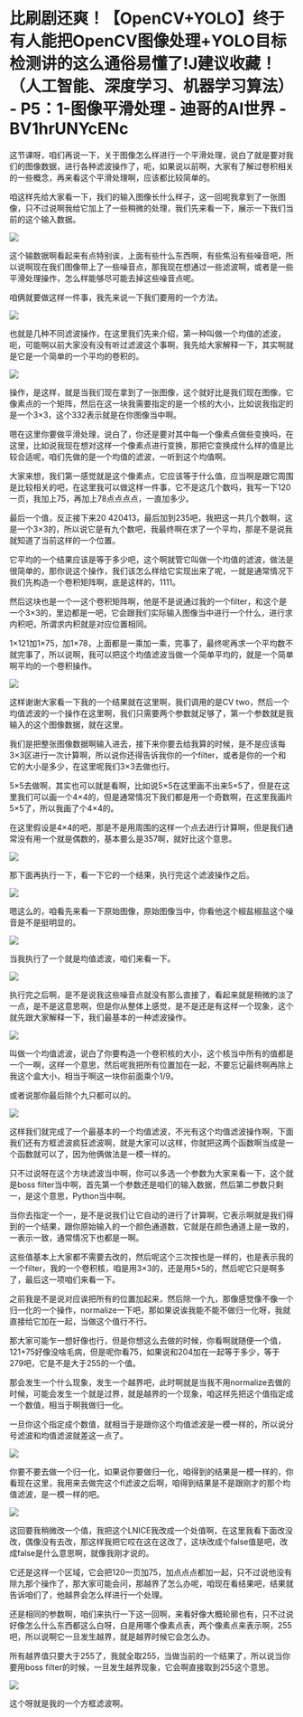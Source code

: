 # 比刷剧还爽！【OpenCV+YOLO】终于有人能把OpenCV图像处理+YOLO目标检测讲的这么通俗易懂了!J建议收藏！（人工智能、深度学习、机器学习算法） - P5：1-图像平滑处理 - 迪哥的AI世界 - BV1hrUNYcENc

这节课呀，咱们再说一下，关于图像怎么样进行一个平滑处理，说白了就是要对我们的图像数据，进行各种滤波操作了，呃，如果说以前啊，大家有了解过卷积相关的一些概念，再来看这个平滑处理啊，应该都比较简单的。

咱这样先给大家看一下，我们的输入图像长什么样子，这一回呢我拿到了一张图像，只不过说啊我给它加上了一些稍微的处理，我们先来看一下，展示一下我们当前的这个输入数据。



![](img/10362adcaa100a5c3d6fcd2eedd9ff89_1.png)

这个输数据啊看起来有点特别诶，上面有些什么东西啊，有些焦沿有些噪音吧，所以说啊现在我们图像带上了一些噪音点，那我现在想通过一些滤波啊，或者是一些平滑处理操作，怎么样能够尽可能去掉这些噪音点呢。

咱俩就要做这样一件事，我先来说一下我们要用的一个方法。

![](img/10362adcaa100a5c3d6fcd2eedd9ff89_3.png)

也就是几种不同滤波操作，在这里我们先来介绍，第一种叫做一个均值的滤波，呃，可能啊以前大家没有没有听过滤波这个事啊，我先给大家解释一下，其实啊就是它是一个简单的一个平均的卷积的。



![](img/10362adcaa100a5c3d6fcd2eedd9ff89_5.png)

操作，是这样，就是当我们现在拿到了一张图像，这个就好比是我们现在图像，它像素点的一个矩阵，然后在这一块我需要指定的是一个核的大小，比如说我指定的是一个3×3，这个332表示就是在你图像当中啊。

嗯在这里你要做平滑处理，说白了，你还是要对其中每一个像素点做些变换吗，在这里，比如说我现在想对这样一个像素点进行变换，那把它变换成什么样的值是比较合适呢，咱们先做的是一个均值的滤波，一听到这个均值啊。

大家来想，我们第一感觉就是这个像素点，它应该等于什么值，应当啊是跟它周围是比较相关的吧，在这里我可以做这样一件事，它不是这几个数吗，我写一下120一页，我加上75，再加上78点点点点，一直加多少。

最后一个值，反正接下来20 420413，最后加到235吧，我把这一共几个数啊，这是一个3×3的，所以说它是有九个数吧，我最终啊在求了一个平均，那是不是说我就知道了当前这样的一个位置。

它平均的一个结果应该是等于多少吧，这个啊就管它叫做一个均值的滤波，做法是很简单的，那你说这个操作，我们该怎么样给它实现出来了呢，一就是通常情况下我们先构造一个卷积矩阵啊，底是这样的，1111。

然后这块也是一个一这个卷积矩阵啊，他是不是说通过我的一个filter，和这个是一个3×3的，里边都是一吧，它会跟我们实际输入图像当中进行一个什么，进行求内积吧，所谓求内积就是对应位置相同。

1×121加1×75，加1×78，上面都是一乘加一乘，完事了，最终呢再求一个平均数不就完事了，所以说啊，我可以把这个均值滤波当做一个简单平均的，就是一个简单啊平均的一个卷积操作。



![](img/10362adcaa100a5c3d6fcd2eedd9ff89_7.png)

这样谢谢大家看一下我的一个结果就在这里啊，我们调用的是CV two，然后一个均值滤波的一个操作在这里啊，我们只需要两个参数就足够了，第一个参数就是我输入的这个图像数据，就在这里。

我们是把整张图像数据啊输入进去，接下来你要去给我算的时候，是不是应该每3×3区进行一次计算啊，所以说你还得告诉我你的一个filter，或者是你的一个和它的大小是多少，在这里呢我们3×3去做也行。

5×5去做啊，其实也可以就是看啊，比如说5×5在这里画不出来5×5了，但是在这里我们可以画一个4×4的，但是通常情况下我们都是用一个奇数啊，在这里我画片5×5了，所以我画了个4×4的。

在这里假设是4×4的吧，那是不是用周围的这样一个点去进行计算啊，但是我们通常没有用一个就是偶数的，基本要么是357啊，就好比这个意思。



![](img/10362adcaa100a5c3d6fcd2eedd9ff89_9.png)

那下面再执行一下，看一下它的一个结果，执行完这个滤波操作之后。

![](img/10362adcaa100a5c3d6fcd2eedd9ff89_11.png)

嗯这么的，咱看先来看一下原始图像，原始图像当中，你看他这个椒盐椒盐这个噪音是不是挺明显的。

![](img/10362adcaa100a5c3d6fcd2eedd9ff89_13.png)

当我执行了一个就是均值滤波，咱们来看一下。

![](img/10362adcaa100a5c3d6fcd2eedd9ff89_15.png)

执行完之后啊，是不是说我这些噪音点就没有那么直接了，看起来就是稍微的淡了一点，是不是这意思啊，但是你从整体上感觉，是不是还是有这样一个现象，这个就先跟大家解释一下，我们最基本的一种滤波操作。



![](img/10362adcaa100a5c3d6fcd2eedd9ff89_17.png)

叫做一个均值滤波，说白了你要构造一个卷积核的大小，这个核当中所有的值都是一个一啊，这样一个意思，然后呢我把所有位置加在一起，不要忘记最终啊再除上我这个盒大小，相当于啊这一块你前面乘个1/9。

或者说那你最后除个九只都可以的。

![](img/10362adcaa100a5c3d6fcd2eedd9ff89_19.png)

这样我们就完成了一个最基本的一个均值滤波，不光有这个均值滤波操作啊，下面我们还有方框滤波疯狂滤波啊，就是大家可以这样，你就把这两个函数啊当成是一个函数就可以了，因为他俩做法是一模一样的。

只不过说呀在这个方块滤波当中啊，你可以多选一个参数为大家来看一下，这个就是boss filter当中啊，首先第一个参数还是咱们的输入数据，然后第二参数只剩一，是这个意思，Python当中啊。

当你去指定一个一，是不是说我们让它自动的进行了计算啊，它表示啊就是我们得到的一个结果，跟你原始输入的一个颜色通道数，它就是在颜色通道上是一致的，一表示一致，通常情况下也都是一啊。

这些值基本上大家都不需要去改的，然后呢这个三次按也是一样的，也是表示我的一个filter，我的一个卷积核，咱是用3×3的，还是用5×5的，然后呢它只是啊多了，最后这一项咱们来看一下。

之前我是不是说对应诶把所有的位置加起来，然后除一个九，那像感觉像不像一个归一化的一个操作，normalize一下吧，那如果说诶我能不能不做归一化呀，我就直接给它加在一起，当做这个值行不行。

那大家可能乍一想好像也行，但是你想这么去做的时候，你看啊就随便一个值，121+75好像没啥毛病，但是呢你看75，如果说和204加在一起等于多少，等于279吧，它是不是大于255的一个值。

那会发生一个什么现象，发生一个越界吧，此时啊就是当我不用normalize去做的时候，可能会发生一个就是过界，就是越界的一个现象，咱这样先把这个值指定成一个数值，相当于啊我做归一化。

一旦你这个指定成个数值，就相当于是跟你这个均值滤波是一模一样的，所以说分号滤波和均值滤波就差这一点了。



![](img/10362adcaa100a5c3d6fcd2eedd9ff89_21.png)

你要不要去做一个归一化，如果说你要做归一化，咱得到的结果是一模一样的，你看现在这里，我用来去做完这个fl滤波之后啊，咱得到结果是不是跟刚才的那个均值滤波，是一模一样的吧。



![](img/10362adcaa100a5c3d6fcd2eedd9ff89_23.png)

这回要我稍微改一个值，我把这个LNICE我改成一个处值啊，在这里我看下面改没改，偶像没有去改，那这样我把它哎在这在这改了，这块改成个false值是吧，改成false是什么意思啊，就像我刚才说的。

它还是这样一个区域，它会把120一页加75，加点点点都加一起，只不过说他没有除九那个操作了，那大家可能会问，那越界了怎么办呢，咱现在看结果吧，结果就告诉咱们了，他越界会怎么样进行一个处理。

还是相同的参数啊，咱们来执行一下这一回啊，来看好像大概轮廓也有，只不过说好像怎么什么东西都这么白呀，白是用哪个像素点表，两个像素点来表示啊，255吧，所以说啊它一旦发生越界，就是越界时候它会怎么办。

所有越界值只要大于255了，我就全取255，当做当前的一个结果了，所以说当你要用boss filter的时候，一旦发生越界现象，它会啊直接取到255这个意思。



![](img/10362adcaa100a5c3d6fcd2eedd9ff89_25.png)

这个呀就是我的一个方框滤波啊。